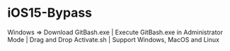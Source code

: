 # iOS15-Bypass

Windows => Download GitBash.exe | Execute GitBash.exe in Administrator Mode | Drag and Drop Activate.sh | Support Windows, MacOS and Linux
